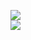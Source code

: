 [![](https://img.shields.io/badge/Made%20With-Github%20Spray-lightgrey.svg?style=for-the-badge&logo=github)](https://github.com/Annihil/github-spray#149)  
[![](https://i.imgur.com/2DrTn0Z.gif)](https://github.com/Annihil/github-spray)